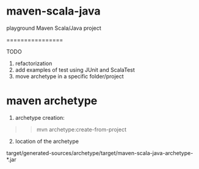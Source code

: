 maven-scala-java
================

playground Maven Scala/Java project


================


TODO

1) refactorization
2) add examples of test using JUnit and ScalaTest
3) move archetype in a specific folder/project


# maven archetype

1. archetype creation:

>> mvn archetype:create-from-project

2. location of the archetype

target/generated-sources/archetype/target/maven-scala-java-archetype-*.jar

